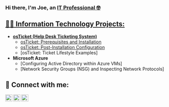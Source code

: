 ### Hi there, I'm Joe, an <a href=https://www.linkedin.com/in/joe-johnson-mba-31103a149/>IT Professional 🤓

<h2> 👨‍💻 Information Technology Projects:</h2>

- <b>osTicket (Help Desk Ticketing System)</b>
   - [osTicket: Prerequisites and Installation](https://github.com/Joejojo62/osticket-prereqs)
   - [osTicket: Post-Installation Configuration](https://github.com/Joejojo62/osticket-Postinstall)
   - [osTicket: Ticket Lifestyle Examples] 
- <b>Microsoft Azure</b>
   - [Configuring Active Directory within Azure VMs]
   - [Network Security Groups (NSG) and Inspecting Network Protocols]

<h2> 📲 Connect with me:</h2>

[<img align="left" alt="Joe | Twitter" width="22px" src="https://cdn.jsdelivr.net/npm/simple-icons@v3/icons/twitter.svg"/>][twitter]
[<img align="left" alt="Joe | Linkedin" width="22px" src="https://cdn.jsdelivr.net/npm/simple-icons@v3/icons/linkedin.svg"/>][linkedin]
[<img align="left" alt="Josh | Instagram" width="22px" src="https://cdn.jsdelivr.net/npm/simple-icons@v3/icons/instagram.svg"/>][instagram]

[twitter]: https://twitter.com/Ljdacreator89
[instagram]: https://www.instagram.com/aut89mn/
[linkedin]: https://www.linkedin.com/in/joe-johnson-mba-31103a149/
